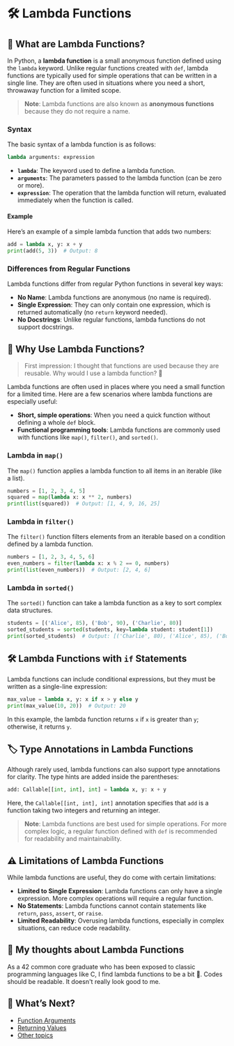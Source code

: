 # 🛠 Lambda Functions

## 📝 What are Lambda Functions?

In Python, a **lambda function** is a small anonymous function defined using the `lambda` keyword. Unlike regular functions created with `def`, lambda functions are typically used for simple operations that can be written in a single line. They are often used in situations where you need a short, throwaway function for a limited scope.

> **Note**: Lambda functions are also known as **anonymous functions** because they do not require a name.

### Syntax

The basic syntax of a lambda function is as follows:

```python
lambda arguments: expression
```

- **`lambda`**: The keyword used to define a lambda function.
- **`arguments`**: The parameters passed to the lambda function (can be zero or more).
- **`expression`**: The operation that the lambda function will return, evaluated immediately when the function is called.

#### Example

Here’s an example of a simple lambda function that adds two numbers:

```python
add = lambda x, y: x + y
print(add(5, 3))  # Output: 8
```

### Differences from Regular Functions

Lambda functions differ from regular Python functions in several key ways:

- **No Name**: Lambda functions are anonymous (no name is required).
- **Single Expression**: They can only contain one expression, which is returned automatically (no `return` keyword needed).
- **No Docstrings**: Unlike regular functions, lambda functions do not support docstrings.

## 📌 Why Use Lambda Functions?

> First impression: I thought that functions are used because they are reusable. Why would I use a lambda function? 🤔

Lambda functions are often used in places where you need a small function for a limited time. Here are a few scenarios where lambda functions are especially useful:

- **Short, simple operations**: When you need a quick function without defining a whole `def` block.
- **Functional programming tools**: Lambda functions are commonly used with functions like `map()`, `filter()`, and `sorted()`.

### Lambda in `map()`

The `map()` function applies a lambda function to all items in an iterable (like a list).

```python
numbers = [1, 2, 3, 4, 5]
squared = map(lambda x: x ** 2, numbers)
print(list(squared))  # Output: [1, 4, 9, 16, 25]
```

### Lambda in `filter()`

The `filter()` function filters elements from an iterable based on a condition defined by a lambda function.

```python
numbers = [1, 2, 3, 4, 5, 6]
even_numbers = filter(lambda x: x % 2 == 0, numbers)
print(list(even_numbers))  # Output: [2, 4, 6]
```

### Lambda in `sorted()`

The `sorted()` function can take a lambda function as a key to sort complex data structures.

```python
students = [('Alice', 85), ('Bob', 90), ('Charlie', 80)]
sorted_students = sorted(students, key=lambda student: student[1])
print(sorted_students)  # Output: [('Charlie', 80), ('Alice', 85), ('Bob', 90)]
```

## 🛠 Lambda Functions with `if` Statements

Lambda functions can include conditional expressions, but they must be written as a single-line expression:

```python
max_value = lambda x, y: x if x > y else y
print(max_value(10, 20))  # Output: 20
```

In this example, the lambda function returns `x` if `x` is greater than `y`; otherwise, it returns `y`.

## 🏷️ Type Annotations in Lambda Functions

Although rarely used, lambda functions can also support type annotations for clarity. The type hints are added inside the parentheses:

```python
add: Callable[[int, int], int] = lambda x, y: x + y
```

Here, the `Callable[[int, int], int]` annotation specifies that `add` is a function taking two integers and returning an integer.

> **Note**: Lambda functions are best used for simple operations. For more complex logic, a regular function defined with `def` is recommended for readability and maintainability.

## ⚠️ Limitations of Lambda Functions

While lambda functions are useful, they do come with certain limitations:

- **Limited to Single Expression**: Lambda functions can only have a single expression. More complex operations will require a regular function.
- **No Statements**: Lambda functions cannot contain statements like `return`, `pass`, `assert`, or `raise`.
- **Limited Readability**: Overusing lambda functions, especially in complex situations, can reduce code readability.

## 🙋 My thoughts about Lambda Functions

As a 42 common core graduate who has been exposed to classic programming languages like C, I find lambda functions to be a bit 💩. Codes should be readable. It doesn't really look good to me.

## 👀 What’s Next?

- [Function Arguments](./function-arguments.md)
- [Returning Values](./returning-values.md)
- [Other topics](../README.md)
